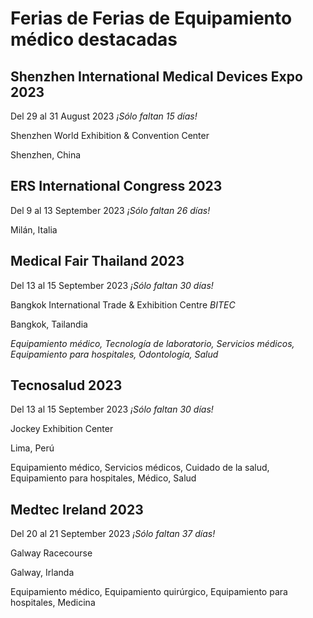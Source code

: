 # Ferias de Ferias de Equipamiento médico destacadas

## Shenzhen International Medical Devices Expo 2023

Del 29 al 31 August 2023 *¡Sólo faltan 15 días!*

Shenzhen World Exhibition & Convention Center

Shenzhen, China

## ERS International Congress 2023

Del 9 al 13 September 2023 *¡Sólo faltan 26 días!*

Milán, Italia


## Medical Fair Thailand 2023

Del 13 al 15 September 2023 *¡Sólo faltan 30 días!*

Bangkok International Trade & Exhibition Centre *BITEC*

Bangkok, Tailandia

*Equipamiento médico, Tecnología de laboratorio, Servicios médicos, Equipamiento para hospitales, Odontología, Salud*

## Tecnosalud 2023

Del 13 al 15 September 2023 *¡Sólo faltan 30 días!*

Jockey Exhibition Center

Lima, Perú

Equipamiento médico, Servicios médicos, Cuidado de la salud, Equipamiento para hospitales, Médico, Salud

## Medtec Ireland 2023

Del 20 al 21 September 2023 *¡Sólo faltan 37 días!*

Galway Racecourse

Galway, Irlanda

Equipamiento médico, Equipamiento quirúrgico, Equipamiento para hospitales, Medicina